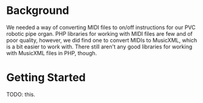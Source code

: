 Background
===========

We needed a way of converting MIDI files to on/off instructions for our PVC robotic pipe organ. PHP libraries for working with MIDI files are few and of poor quality, however, we did find one to convert MIDIs to MusicXML, which is a bit easier to work with. There still aren't any good libraries for working with MusicXML files in PHP, though.

Getting Started
===============
TODO: this.
